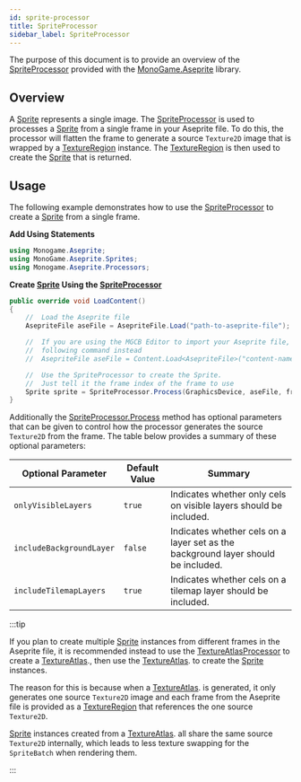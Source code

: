 ```yaml
---
id: sprite-processor
title: SpriteProcessor
sidebar_label: SpriteProcessor
---
```


The purpose of this document is to provide an overview of the [SpriteProcessor](../api/MonoGame.Aseprite/Content/Processors/SpriteProcessor/SpriteProcessor.md) provided with the [MonoGame.Aseprite](../api/MonoGame.Aseprite/MonoGame.Aseprite.md) library.

## Overview

A [Sprite](../api/MonoGame.Aseprite/Sprites/Sprite/Sprite.md) represents a single image. The [SpriteProcessor](../api/MonoGame.Aseprite/Content/Processors/SpriteProcessor/SpriteProcessor.md) is used to processes a [Sprite](../api/MonoGame.Aseprite/Sprites/Sprite/Sprite.md) from a single frame in your Aseprite file. To do this, the processor will flatten the frame to generate a source `Texture2D` image that is wrapped by a [TextureRegion](../api/MonoGame.Aseprite/TextureRegion/TextureRegion.md) instance. The [TextureRegion](../api/MonoGame.Aseprite/TextureRegion/TextureRegion.md) is then used to create the [Sprite](../api/MonoGame.Aseprite/Sprites/Sprite/Sprite.md) that is returned.

## Usage

The following example demonstrates how to use the [SpriteProcessor](../api/MonoGame.Aseprite/Content/Processors/SpriteProcessor/SpriteProcessor.md) to create a [Sprite](../api/MonoGame.Aseprite/Sprites/Sprite/Sprite.md) from a single frame.

**Add Using Statements**

```cs
using Monogame.Aseprite;
using MonoGame.Aseprite.Sprites;
using Monogame.Aseprite.Processors;
```

**Create [Sprite](../api/MonoGame.Aseprite/Sprites/Sprite/Sprite.md) Using the [SpriteProcessor](../api/MonoGame.Aseprite/Content/Processors/SpriteProcessor/SpriteProcessor.md)**

```cs
public override void LoadContent()
{
    //  Load the Aseprite file
    AsepriteFile aseFile = AsepriteFile.Load("path-to-aseprite-file");

    //  If you are using the MGCB Editor to import your Aseprite file, use the
    //  following command instead
    //  AsepriteFile aseFile = Content.Load<AsepriteFile>("content-name");

    //  Use the SpriteProcessor to create the Sprite.
    //  Just tell it the frame index of the frame to use
    Sprite sprite = SpriteProcessor.Process(GraphicsDevice, aseFile, frameIndex: 0);
}
```

Additionally the [SpriteProcessor.Process](../api/MonoGame.Aseprite/Content/Processors/SpriteProcessor/Methods/Process.md) method has optional parameters that can be given to control how the processor generates the source `Texture2D` from the frame. The table below provides a summary of these optional parameters:

| Optional Parameter       | Default Value | Summary                                                                           |
| ------------------------ | ------------- | --------------------------------------------------------------------------------- |
| `onlyVisibleLayers`      | `true`        | Indicates whether only cels on visible layers should be included.                 |
| `includeBackgroundLayer` | `false`       | Indicates whether cels on a layer set as the background layer should be included. |
| `includeTilemapLayers`   | `true`        | Indicates whether cels on a tilemap layer should be included.                     |

:::tip

If you plan to create multiple [Sprite](../api/MonoGame.Aseprite/Sprites/Sprite/Sprite.md) instances from different frames in the Aseprite file, it is recommended instead to use the [TextureAtlasProcessor](../api/MonoGame.Aseprite/Content/Processors/TextureAtlasProcessor/TextureAtlasProcessor.md) to create a [TextureAtlas](../api/MonoGame.Aseprite/Sprites/TextureAtlas/TextureAtlas.md)., then use the [TextureAtlas](../api/MonoGame.Aseprite/Sprites/TextureAtlas/TextureAtlas.md). to create the [Sprite](../api/MonoGame.Aseprite/Sprites/Sprite/Sprite.md) instances.

The reason for this is because when a [TextureAtlas](../api/MonoGame.Aseprite/Sprites/TextureAtlas/TextureAtlas.md). is generated, it only generates one source `Texture2D` image and each frame from the Aseprite file is provided as a [TextureRegion](../api/MonoGame.Aseprite/TextureRegion/TextureRegion.md) that references the one source `Texture2D`. 

[Sprite](../api/MonoGame.Aseprite/Sprites/Sprite/Sprite.md) instances created from a [TextureAtlas](../api/MonoGame.Aseprite/Sprites/TextureAtlas/TextureAtlas.md). all share the same source `Texture2D` internally, which leads to less texture swapping for the `SpriteBatch` when rendering them.

:::
